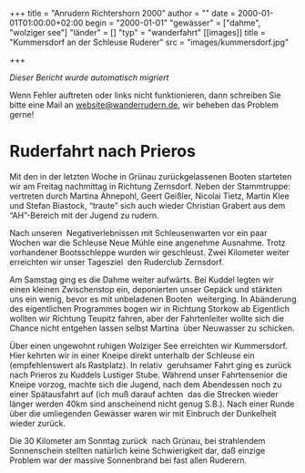 +++
title = "Anrudern Richtershorn 2000"
author = ""
date = 2000-01-01T01:00:00+02:00
begin = "2000-01-01"
"gewässer" = ["dahme", "wolziger see"]
"länder" = []
"typ" = "wanderfahrt"
[[images]]
title = "Kummersdorf an der Schleuse Ruderer"
src = "images/kummersdorf.jpg"

+++


*Dieser Bericht wurde automatisch migriert*

Wenn Fehler auftreten oder links nicht funktionieren, dann schreiben Sie bitte eine Mail an website@wanderrudern.de, wir beheben das Problem gerne!



# Ruderfahrt nach Prieros


Mit den in der letzten Woche in Grünau zurückgelassenen Booten starteten wir am Freitag nachmittag in Richtung Zernsdorf. Neben der Stammtruppe:  vertreten durch Martina Ahnepohl, Geert Geißler, Nicolai Tietz, Martin Klee und Stefan Biastock, “traute” sich auch wieder Christian Grabert aus dem “AH”-Bereich mit der Jugend zu rudern.

Nach unseren  Negativerlebnissen mit Schleusenwarten vor ein paar Wochen war die Schleuse Neue Mühle eine angenehme Ausnahme. Trotz vorhandener Bootsschleppe wurden wir geschleust. Zwei Kilometer weiter erreichten wir unser Tagesziel  den Ruderclub Zernsdorf.

Am Samstag ging es die Dahme weiter aufwärts. Bei Kuddel legten wir einen kleinen Zwischenstop ein, deponierten unser Gepäck und stärkten uns ein wenig, bevor es mit unbeladenen Booten  weiterging. In Abänderung des eigentlichen Programmes bogen wir in Richtung Storkow ab Eigentlich wollten wir Richtung Teupitz fahren, aber der Fahrtenleiter wollte sich die Chance nicht entgehen lassen selbst Martina  über Neuwasser zu schicken.

Über einen ungewohnt ruhigen Wolziger See erreichten wir Kummersdorf. Hier kehrten wir in einer Kneipe direkt unterhalb der Schleuse ein (empfehlenswert als Rastplatz). In relativ  geruhsamer Fahrt ging es zurück nach Prieros zu Kuddels Lustiger Stube. Während unser Fahrtensenior die Kneipe vorzog, machte sich die Jugend, nach dem Abendessen noch zu einer Spätausfahrt auf (ich muß darauf achten  das die Strecken wieder länger werden 40km sind anscheinend nicht genug S.B.). Nach einer Runde über die umliegenden Gewässer waren wir mit Einbruch der Dunkelheit wieder zurück.

Die 30 Kilometer am Sonntag zurück  nach Grünau, bei strahlendem Sonnenschein stellten natürlich keine Schwierigkeit dar, daß einzige Problem war der massive Sonnenbrand bei fast allen Ruderern.